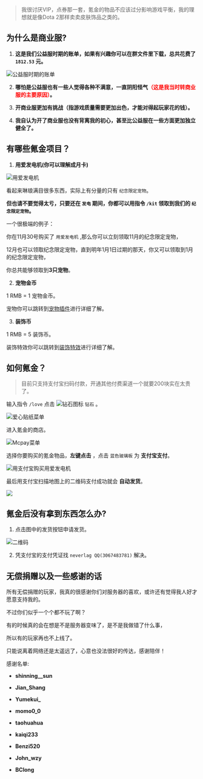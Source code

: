 > 我很讨厌VIP，点券那一套，氪金的物品不应该过分影响游戏平衡，我的理想就是像Dota 2那样卖卖皮肤饰品之类的。

## 为什么是商业服?

1. **这是我们公益服时期的账单，如果有兴趣你可以在群文件里下载，总共花费了 `1812.53` 元。**

![公益服时期的账单](pics/money.png)

2. **哪怕是公益服也有一些人觉得各种不满意，一直阴阳怪气<font color=red>（这是我当时转商业服的主要原因）</font>。**

3. **开商业服更加有挑战（指游戏质量需要更加出色，才能对得起玩家花的钱）。**

4. **我自认为开了商业服也没有背离我的初心，甚至比公益服在一些方面更加独立健全了。**

## 有哪些氪金项目？

1. **用爱发电机(你可以理解成月卡)**

![用爱发电机](pics/love1.png)

看起来琳琅满目很多东西，实际上有分量的只有 `纪念限定宠物`。

**但也请不要觉得太亏，只要还在 `发电` 期间，你都可以用指令 `/kit` 领取到我们的 `纪念限定宠物`。**

一个很极端的例子：

你在11月30号购买了 `用爱发电机` ,那么你可以立刻领取11月的纪念限定宠物，

12月也可以领取纪念限定宠物，直到明年1月1日过期的那天，你又可以领取到1月的纪念限定宠物，

你总共能够领取到**3只宠物**。

2. **宠物金币**

1 RMB = 1 宠物金币。

宠物你可以跳转到[宠物插件](companions.md)进行详细了解。

3. **装饰币**
 
1 RMB = 5 装饰币。

装饰特效你可以跳转到[装饰特效](procosmetics)进行详细了解。

## 如何氪金？

> 目前只支持支付宝扫码付款，开通其他付费渠道一个就要200块实在太贵了。

输入指令 `/love` 点击 <img src="pics/diamond_icon.png" class="icon" alt="钻石图标"/> `钻石` 。

![爱心贴纸菜单](pics/love2.png)

进入氪金的商店。

![Mcpay菜单](pics/love3.png)

选择你要购买的氪金物品，**左键点击** ，点击 `蓝色玻璃板` 为 **支付宝支付**。

![用支付宝购买用爱发电机](pics/love4.png)

最后用支付宝扫描地图上的二维码支付成功就会 **自动发货**。

![](pics/love5.png)

## 氪金后没有拿到东西怎么办?

1. 点击图中的发货按钮申请发货。

![二维码](pics/love6.png)

2. 凭支付宝的支付凭证找 `neverlag QQ(3067483781)` 解决。

## 无偿捐赠以及一些感谢的话

所有无偿捐赠的玩家，我真的很感谢你们对服务器的喜欢，或许还有觉得我人好才愿意支持我的。

不过你们似乎一个个都不玩了啊？

有的时候真的会在想是不是服务器变味了，是不是我做错了什么事，

所以有的玩家再也不上线了。

只能说离着网络还是太遥远了，心意也没法很好的传达，感谢陪伴！

感谢名单:

+ **shinning__sun** 

+ **Jian_Shang**

+ **Yumekui_**

+ **momo0_0**

+ **taohuahua**

+ **kaiqi233**

+ **Benzi520**

+ **John_wzy**

+ **BClong**
